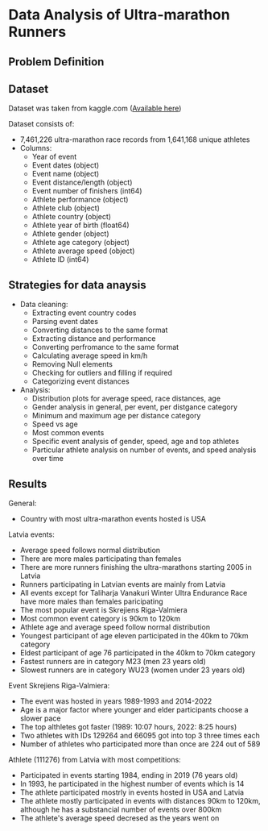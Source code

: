 # Data Analysis of Ultra-marathon Runners

## Problem Definition


## Dataset
Dataset was taken from kaggle.com ([Available here](https://www.kaggle.com/datasets/aiaiaidavid/the-big-dataset-of-ultra-marathon-running))

Dataset consists of:
- 7,461,226 ultra-marathon race records from 1,641,168 unique athletes
- Columns:
    - Year of event
    - Event dates (object)
    - Event name (object)
    - Event distance/length (object)
    - Event number of finishers (int64)
    - Athlete performance (object)
    - Athlete club (object)
    - Athlete country (object)
    - Athlete year of birth (float64)
    - Athlete gender (object)
    - Athlete age category (object)
    - Athlete average speed (object)
    - Athlete ID (int64)

## Strategies for data anaysis

- Data cleaning:
    - Extracting event country codes
    - Parsing event dates
    - Converting distances to the same format
    - Extracting distance and performance
    - Converting perfromance to the same format
    - Calculating average speed in km/h
    - Removing Null elements
    - Checking for outliers and filling if required
    - Categorizing event distances
- Analysis: 
    - Distribution plots for average speed, race distances, age
    - Gender analysis in general, per event, per distgance category
    - Minimum and maximum age per distance category
    - Speed vs age 
    - Most common events
    - Specific event analysis of gender, speed, age and top athletes
    - Particular athlete analysis on number of events, and speed analysis over time


## Results

General:
- Country with most ultra-marathon events hosted is USA


Latvia events:
- Average speed follows normal distribution
- There are more males participating than females
- There are more runners finishing the ultra-marathons starting 2005 in Latvia
- Runners participating in Latvian events are mainly from Latvia
- All events except for Taliharja Vanakuri Winter Ultra Endurance Race have more males than females paricipating
- The most popular event is Skrejiens Riga-Valmiera
- Most common event category is 90km to 120km
- Athlete age and average speed follow normal distribution
- Youngest participant of age eleven participated in the 40km to 70km category
- Eldest participant of age 76 participated in the 40km to 70km category
- Fastest runners are in category M23 (men 23 years old)
- Slowest runners are in category WU23 (women under 23 years old)


Event Skrejiens Riga-Valmiera:
- The event was hosted in years 1989-1993 and 2014-2022
- Age is a major factor where younger and elder participants choose a slower pace
- The top althletes got faster (1989: 10:07 hours, 2022: 8:25 hours)
- Two athletes with IDs 129264 and 66095 got into top 3 three times each
- Number of athletes who participated more than once are 224 out of 589

Athlete (111276) from Latvia with most competitions:
- Participated in events starting 1984, ending in 2019 (76 years old)
- In 1993, he participated in the highest number of events which is 14
- The athlete participated mostrly in events hosted in USA and Latvia
- The athlete mostly participated in events with distances 90km to 120km, although he has a substancial number of events over 800km
- The athlete's average speed decresed as the years went on